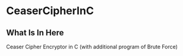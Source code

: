 # CeaserCipherInC
## What Is In Here
Ceaser Cipher Encryptor in C (with additional program of Brute Force)
